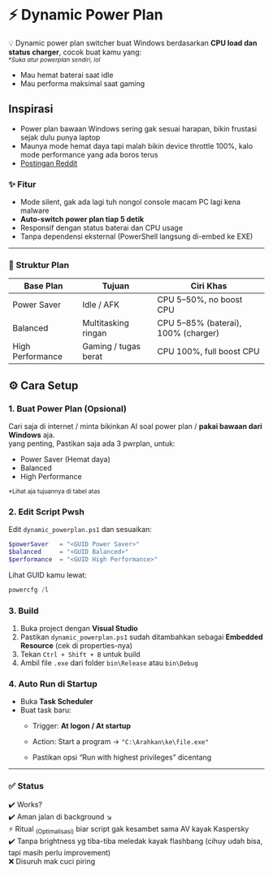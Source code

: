 # ⚡ Dynamic Power Plan

💡 Dynamic power plan switcher buat Windows berdasarkan **CPU load dan status charger**, cocok buat kamu yang:  
<sub>**Suka atur powerplan sendiri, lol*</sub>
- Mau hemat baterai saat idle 
- Mau performa maksimal saat gaming  

## Inspirasi
- Power plan bawaan Windows sering gak sesuai harapan, bikin frustasi sejak dulu punya laptop
- Maunya mode hemat daya tapi malah bikin device throttle 100%, kalo mode performance yang ada boros terus
- [Postingan Reddit](https://www.reddit.com/r/Amd/comments/hine0i/i_made_a_dynamic_powerplan_windows/)

### ✨ Fitur
- Mode silent, gak ada lagi tuh nongol console macam PC lagi kena malware
- **Auto-switch power plan tiap 5 detik**
- Responsif dengan status baterai dan CPU usage
- Tanpa dependensi eksternal (PowerShell langsung di-embed ke EXE)

---

### 🧩 Struktur Plan

| Base Plan        | Tujuan               | Ciri Khas                           |
| ---------------- | -------------------- | ----------------------------------- |
| Power Saver      | Idle / AFK           | CPU 5–50%, no boost CPU   |
| Balanced         | Multitasking ringan  | CPU 5–85% (baterai), 100% (charger) |
| High Performance | Gaming / tugas berat | CPU 100%, full boost CPU |

## ⚙ Cara Setup
### 1. Buat Power Plan (Opsional)
Cari saja di internet / minta bikinkan AI soal power plan / **pakai bawaan dari Windows** aja.  
yang penting, Pastikan saja ada 3 pwrplan, untuk:
- Power Saver (Hemat daya)
- Balanced
- High Performance

<sub>*Lihat aja tujuannya di tabel atas</sub>

### 2. Edit Script Pwsh

Edit `dynamic_powerplan.ps1` dan sesuaikan:

```powershell
$powerSaver   = "<GUID Power Saver>"
$balanced     = "<GUID Balanced>"
$performance  = "<GUID High Performance>"
```

Lihat GUID kamu lewat:

```powershell
powercfg /l
```

### 3. Build
1. Buka project dengan **Visual Studio**
2. Pastikan `dynamic_powerplan.ps1` sudah ditambahkan sebagai **Embedded Resource** (cek di properties-nya)
3. Tekan `Ctrl + Shift + B` untuk build
4. Ambil file `.exe` dari folder `bin\Release` atau `bin\Debug`

### 4. Auto Run di Startup

- Buka **Task Scheduler**
- Buat task baru:
  - Trigger: **At logon / At startup**
  - Action:
    Start a program → `"C:\Arahkan\ke\file.exe"`
    
  - Pastikan opsi “Run with highest privileges” dicentang

---

### ✅ Status
✔️ Works?  
✔️ Aman jalan di background ↘  
⚡️ Ritual <sub>(Optimalisasi)</sub> biar script gak kesambet sama AV kayak Kaspersky  
✔️ Tanpa brightness yg tiba-tiba meledak kayak flashbang (cihuy udah bisa, tapi masih perlu improvement)  
❌ Disuruh mak cuci piring
